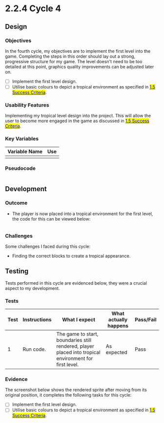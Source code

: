 # 2.2.4 Cycle 4

## Design

### Objectives

In the fourth cycle, my objectives are to implement the first level into the game. Completing the steps in this order should lay out a strong, progressive structure for my game. The level doesn't need to be too detailed at this point, graphics quality improvements can be adjusted later on.

* [ ] Implement the first level design.
* [ ] Utilise basic colours to depict a tropical environment as specified in [<mark style="color:blue;">1.5 Success Criteria</mark>](../1-analysis/1.5-success-criteria.md).

### Usability Features

Implementing my tropical level design into the project. This will allow the user to become more engaged in the game as discussed in [<mark style="color:blue;">1.5 Success Criteria</mark>](../1-analysis/1.5-success-criteria.md).



### Key Variables

| Variable Name | Use |
| ------------- | --- |
|               |     |

### Pseudocode

```
```

## Development

### Outcome

* The player is now placed into a tropical environment for the first level, the code for this can be viewed below:

```javascript
```

### Challenges

Some challenges I faced during this cycle:

* Finding the correct blocks to create a tropical appearance.

## Testing

Tests performed in this cycle are evidenced below, they were a crucial aspect to my development.

### Tests

| Test | Instructions | What I expect                                                                                          | What actually happens | Pass/Fail |
| ---- | ------------ | ------------------------------------------------------------------------------------------------------ | --------------------- | --------- |
| 1    | Run code.    | The game to start, boundaries still rendered, player placed into tropical environment for first level. | As expected           | Pass      |

### Evidence

The screenshot below shows the rendered sprite after moving from its original position, it completes the following tasks for this cycle:

* [ ] Implement the first level design.
* [ ] Utilise basic colours to depict a tropical environment as specified in [<mark style="color:blue;">1.5 Success Criteria</mark>](../1-analysis/1.5-success-criteria.md).
